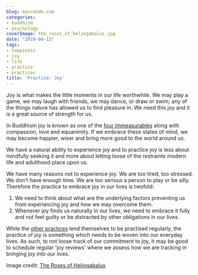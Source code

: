 ```yaml
---
blog: maxrohde.com
categories:
- buddhism
- psychology
coverImage: the_roses_of_heliogabalus.jpg
date: "2019-04-13"
tags:
- happiness
- joy
- life
- practice
- practices
title: 'Practice: Joy'
---
```


Joy is what makes the little moments in our life worthwhile. We may play a game, we may laugh with friends, we may dance, or draw or swim; any of the things nature has allowed us to find pleasure in. We need this joy and it is a great source of strength for us.

In Buddhism joy is known as one of the [four immeasurables](https://maxrohde.com/2018/08/28/the-four-immeasurable-minds/) along with compassion, love and equanimity. If we embrace these states of mind, we may become happier, wiser and bring more good to the world around us.

We have a natural ability to experience joy and to practice joy is less about mindfully seeking it and more about letting loose of the restraints modern life and adulthood place upon us.

We have many reasons not to experience joy. We are too tired, too stressed. We don't have enough time. We are too serious a person to play or be silly. Therefore the practice to embrace joy in our lives is twofold:

1. We need to think about what are the underlying factors preventing us from experiencing joy and how we may overcome them.
2. Whenever joy finds us naturally in our lives, we need to embrace it fully and not feel guilty or be distracted by other obligations in our lives.

While the [other practices](https://maxrohde.com/tag/practices/) lend themselves to be practised regularly, the practice of joy is something which needs to be woven into our everyday lives. As such, to not loose track of our commitment to joy, it may be good to schedule regular 'joy reviews' where we assess how we are tracking in bringing joy into our lives.

Image credit: [The Roses of Heliogabalus](https://en.wikipedia.org/wiki/The_Roses_of_Heliogabalus)
